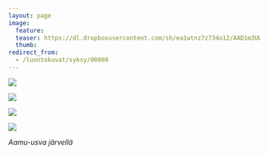 ```yaml
---
layout: page
image:
  feature:
  teaser: https://dl.dropboxusercontent.com/sh/ea1wtnz7z734o12/AAD1m3UWTYNTYlWi4FLgKQsHa/luontokuvat/syksy/DSC52115-245px.jpg
  thumb:
redirect_from:
  - /luontokuvat/syksy/00069
---
```


[![](https://dl.dropboxusercontent.com/sh/ea1wtnz7z734o12/AAALmV_qIbqAf0yWn4glgdHya/luontokuvat/syksy/DSC52105-800px.jpg)](https://dl.dropboxusercontent.com/sh/ea1wtnz7z734o12/AAAuWRwfTGnBlDALucr2AUcHa/luontokuvat/syksy/DSC52105.jpg)

[![](https://dl.dropboxusercontent.com/sh/ea1wtnz7z734o12/AABgjaqAVWPPHJKEaZOW88eba/luontokuvat/syksy/DSC52115-800px.jpg)](https://dl.dropboxusercontent.com/sh/ea1wtnz7z734o12/AABmuj_ibjChMgGwsoffDTrca/luontokuvat/syksy/DSC52115.jpg)

[![](https://dl.dropboxusercontent.com/sh/ea1wtnz7z734o12/AABN1up4AThwlMTNOG__djbsa/luontokuvat/syksy/DSC52136-800px.jpg)](https://dl.dropboxusercontent.com/sh/ea1wtnz7z734o12/AAAQxJ3m4w3SCpaxjAHnSfUoa/luontokuvat/syksy/DSC52136.jpg)

[![](https://dl.dropboxusercontent.com/sh/ea1wtnz7z734o12/AAAWYSZvME04tK1M8NOkHcn_a/luontokuvat/syksy/DSC52139-800px.jpg)](https://dl.dropboxusercontent.com/sh/ea1wtnz7z734o12/AAB_FVSmpjdmAqgBoQRl2Jbna/luontokuvat/syksy/DSC52139.jpg)

*Aamu-usva järvellä*
